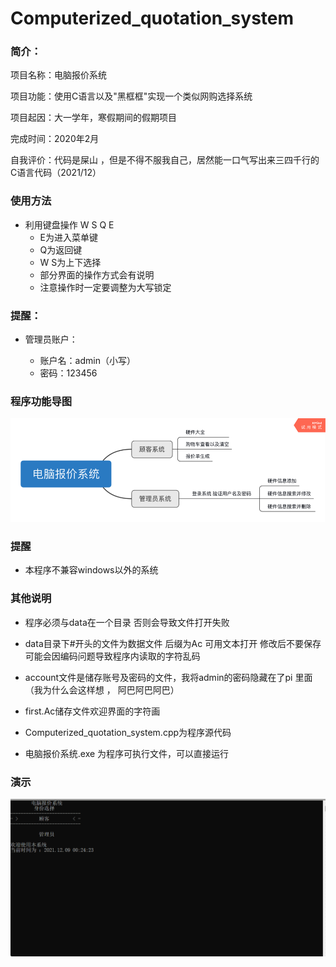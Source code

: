 # Computerized_quotation_system

### 简介：

项目名称：电脑报价系统

项目功能：使用C语言以及"黑框框"实现一个类似网购选择系统

项目起因：大一学年，寒假期间的假期项目

完成时间：2020年2月

自我评价：代码是屎山 ，但是不得不服我自己，居然能一口气写出来三四千行的C语言代码（2021/12）



### 使用方法

* 利用键盘操作 W S Q E
  * E为进入菜单键
  * Q为返回键
  * W S为上下选择
  * 部分界面的操作方式会有说明
  * 注意操作时一定要调整为大写锁定



### 提醒：

* 管理员账户：

  * 账户名：admin（小写）
  * 密码：123456

  

### 程序功能导图

![P1](images/P1.png)



### 提醒

* 本程序不兼容windows以外的系统



### 其他说明

* 程序必须与data在一个目录 否则会导致文件打开失败
* data目录下#开头的文件为数据文件 后缀为Ac 可用文本打开 修改后不要保存 可能会因编码问题导致程序内读取的字符乱码
* account文件是储存账号及密码的文件，我将admin的密码隐藏在了pi 里面（我为什么会这样想 ， 阿巴阿巴阿巴）
* first.Ac储存文件欢迎界面的字符画



* Computerized_quotation_system.cpp为程序源代码
* 电脑报价系统.exe 为程序可执行文件，可以直接运行



### 演示

![video](images/video.gif)